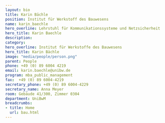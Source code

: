 ```yaml
---
layout: bio
title: Karin Bächle
position: Institut für Werkstoff des Bauwesens
name: karin_baechle
hero_overline: Lehrstuhl für Kommunikationssysteme und Netzsicherheit
hero_title: Karin Baechle
description: 
category: 
hero_overline: Institut für Werkstoffe des Bauwesens
hero_title: Karin Bächle
image: "media/people/person.png"
parent: People
phone: +49 (0) 89 6004 4219
email: karin.baechle@unibw.de
program: mba_public_management
fax:  +49 (0) 89 6004-4219
secretary_phone: +49 (0) 89 6004-4229
secretary_name: Anna Meyer
room: Gebäude 41/300, Zimmer 0304
department: UniBwM
breadcrumbs:
- title: Home
  url: bau.html
---
```



